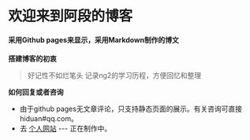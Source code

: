 # 欢迎来到阿段的博客
#### 采用Github pages来显示，采用Markdown制作的博文

**搭建博客的初衷**

> 好记性不如烂笔头
> 记录ng2的学习历程，方便回忆和整理

**如何回复或者咨询**

- 由于github pages无文章评论，只支持静态页面的展示。有关咨询可直接hiduan#qq.com。
- 去 [个人网站](https://blog.duanyong.me) --- 正在制作中。

